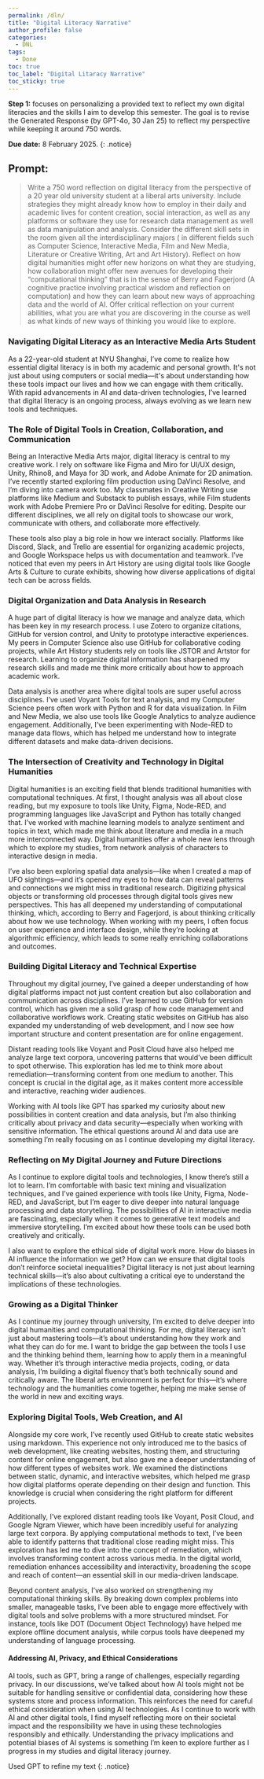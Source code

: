 ```yaml
---
permalink: /dln/
title: "Digital Literacy Narrative"
author_profile: false
categories:
  - DNL
tags:
  - Done
toc: true
toc_label: "Digital Litaracy Narrative"
toc_sticky: true
---
```

**Step 1:** focuses on personalizing a provided text to reflect my own digital literacies and the skills I aim to develop this semester. The goal is to revise the Generated Response (by GPT-4o, 30 Jan 25) to reflect my perspective while keeping it around 750 words.

**Due date:** 8 February 2025.
{: .notice}

## Prompt:

> Write a 750 word reflection on digital literacy from the perspective of a 20 year old university student at a liberal arts university. Include strategies they might already know how to employ in their daily and academic lives for content creation, social interaction, as well as any platforms or software they use for research data management as well as data manipulation and analysis. Consider the different skill sets in the room given all the interdisciplinary majors ( in different fields such as Computer Science, Interactive Media, Film and New Media, Literature or Creative Writing, Art and Art History). Reflect on how digital humanities might offer new horizons on what they are studying, how collaboration might offer new avenues for developing their “computational thinking” that is in the sense of Berry and Fagerjord (A cognitive practice involving practical wisdom and reflection on computation) and how they can learn about new ways of approaching data and the world of AI. Offer critical reflection on your current abilities, what you are what you are discovering in the course as well as what kinds of new ways of thinking you would like to explore.

### Navigating Digital Literacy as an Interactive Media Arts Student

As a 22-year-old student at NYU Shanghai, I’ve come to realize how essential digital literacy is in both my academic and personal growth. It's not just about using computers or social media—it's about understanding how these tools impact our lives and how we can engage with them critically. With rapid advancements in AI and data-driven technologies, I’ve learned that digital literacy is an ongoing process, always evolving as we learn new tools and techniques.

### The Role of Digital Tools in Creation, Collaboration, and Communication

Being an Interactive Media Arts major, digital literacy is central to my creative work. I rely on software like Figma and Miro for UI/UX design, Unity, Rhino8, and Maya for 3D work, and Adobe Animate for 2D animation. I’ve recently started exploring film production using DaVinci Resolve, and I’m diving into camera work too. My classmates in Creative Writing use platforms like Medium and Substack to publish essays, while Film students work with Adobe Premiere Pro or DaVinci Resolve for editing. Despite our different disciplines, we all rely on digital tools to showcase our work, communicate with others, and collaborate more effectively.

These tools also play a big role in how we interact socially. Platforms like Discord, Slack, and Trello are essential for organizing academic projects, and Google Workspace helps us with documentation and teamwork. I’ve noticed that even my peers in Art History are using digital tools like Google Arts & Culture to curate exhibits, showing how diverse applications of digital tech can be across fields.

### Digital Organization and Data Analysis in Research

A huge part of digital literacy is how we manage and analyze data, which has been key in my research process. I use Zotero to organize citations, GitHub for version control, and Unity to prototype interactive experiences. My peers in Computer Science also use GitHub for collaborative coding projects, while Art History students rely on tools like JSTOR and Artstor for research. Learning to organize digital information has sharpened my research skills and made me think more critically about how to approach academic work.

Data analysis is another area where digital tools are super useful across disciplines. I’ve used Voyant Tools for text analysis, and my Computer Science peers often work with Python and R for data visualization. In Film and New Media, we also use tools like Google Analytics to analyze audience engagement. Additionally, I've been experimenting with Node-RED to manage data flows, which has helped me understand how to integrate different datasets and make data-driven decisions.

### The Intersection of Creativity and Technology in Digital Humanities

Digital humanities is an exciting field that blends traditional humanities with computational techniques. At first, I thought analysis was all about close reading, but my exposure to tools like Unity, Figma, Node-RED, and programming languages like JavaScript and Python has totally changed that. I’ve worked with machine learning models to analyze sentiment and topics in text, which made me think about literature and media in a much more interconnected way. Digital humanities offer a whole new lens through which to explore my studies, from network analysis of characters to interactive design in media.

I’ve also been exploring spatial data analysis—like when I created a map of UFO sightings—and it’s opened my eyes to how data can reveal patterns and connections we might miss in traditional research. Digitizing physical objects or transforming old processes through digital tools gives new perspectives. This has all deepened my understanding of computational thinking, which, according to Berry and Fagerjord, is about thinking critically about how we use technology. When working with my peers, I often focus on user experience and interface design, while they’re looking at algorithmic efficiency, which leads to some really enriching collaborations and outcomes.

### Building Digital Literacy and Technical Expertise

Throughout my digital journey, I’ve gained a deeper understanding of how digital platforms impact not just content creation but also collaboration and communication across disciplines. I’ve learned to use GitHub for version control, which has given me a solid grasp of how code management and collaborative workflows work. Creating static websites on GitHub has also expanded my understanding of web development, and I now see how important structure and content presentation are for online engagement.

Distant reading tools like Voyant and Posit Cloud have also helped me analyze large text corpora, uncovering patterns that would’ve been difficult to spot otherwise. This exploration has led me to think more about remediation—transforming content from one medium to another. This concept is crucial in the digital age, as it makes content more accessible and interactive, reaching wider audiences.

Working with AI tools like GPT has sparked my curiosity about new possibilities in content creation and data analysis, but I’m also thinking critically about privacy and data security—especially when working with sensitive information. The ethical questions around AI and data use are something I’m really focusing on as I continue developing my digital literacy.

### Reflecting on My Digital Journey and Future Directions
As I continue to explore digital tools and technologies, I know there’s still a lot to learn. I’m comfortable with basic text mining and visualization techniques, and I’ve gained experience with tools like Unity, Figma, Node-RED, and JavaScript, but I’m eager to dive deeper into natural language processing and data storytelling. The possibilities of AI in interactive media are fascinating, especially when it comes to generative text models and immersive storytelling. I’m excited about how these tools can be used both creatively and critically.

I also want to explore the ethical side of digital work more. How do biases in AI influence the information we get? How can we ensure that digital tools don’t reinforce societal inequalities? Digital literacy is not just about learning technical skills—it’s also about cultivating a critical eye to understand the implications of these technologies.

### Growing as a Digital Thinker
As I continue my journey through university, I’m excited to delve deeper into digital humanities and computational thinking. For me, digital literacy isn’t just about mastering tools—it’s about understanding how they work and what they can do for me. I want to bridge the gap between the tools I use and the thinking behind them, learning how to apply them in a meaningful way. Whether it’s through interactive media projects, coding, or data analysis, I’m building a digital fluency that’s both technically sound and critically aware. The liberal arts environment is perfect for this—it’s where technology and the humanities come together, helping me make sense of the world in new and exciting ways.

### Exploring Digital Tools, Web Creation, and AI
Alongside my core work, I’ve recently used GitHub to create static websites using markdown. This experience not only introduced me to the basics of web development, like creating websites, hosting them, and structuring content for online engagement, but also gave me a deeper understanding of how different types of websites work. We examined the distinctions between static, dynamic, and interactive websites, which helped me grasp how digital platforms operate depending on their design and function. This knowledge is crucial when considering the right platform for different projects.

Additionally, I’ve explored distant reading tools like Voyant, Posit Cloud, and Google Ngram Viewer, which have been incredibly useful for analyzing large text corpora. By applying computational methods to text, I’ve been able to identify patterns that traditional close reading might miss. This exploration has led me to dive into the concept of remediation, which involves transforming content across various media. In the digital world, remediation enhances accessibility and interactivity, broadening the scope and reach of content—an essential skill in our media-driven landscape.

Beyond content analysis, I’ve also worked on strengthening my computational thinking skills. By breaking down complex problems into smaller, manageable tasks, I’ve been able to engage more effectively with digital tools and solve problems with a more structured mindset. For instance, tools like DOT (Document Object Technology) have helped me explore offline document analysis, while corpus tools have deepened my understanding of language processing.

#### Addressing AI, Privacy, and Ethical Considerations
AI tools, such as GPT, bring a range of challenges, especially regarding privacy. In our discussions, we’ve talked about how AI tools might not be suitable for handling sensitive or confidential data, considering how these systems store and process information. This reinforces the need for careful ethical consideration when using AI technologies. As I continue to work with AI and other digital tools, I find myself reflecting more on their societal impact and the responsibility we have in using these technologies responsibly and ethically. Understanding the privacy implications and potential biases of AI systems is something I’m keen to explore further as I progress in my studies and digital literacy journey.

Used GPT to refine my text
{: .notice}